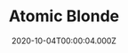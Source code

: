 ---
title: "Atomic Blonde"
year: 2017
date: 2020-10-04T00:00:04.000Z
permalink: /almanac/movies/2020-10-04-atomic-blonde/index.html
link: https://letterboxd.com/rknightuk/film/atomic-blonde/1/
rating: 3
tmdbid: 341013
---